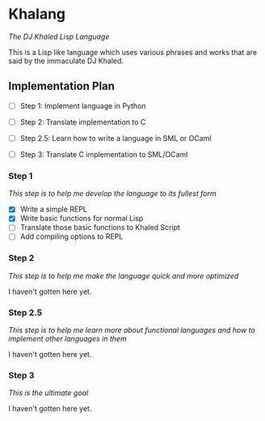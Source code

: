 # Khalang
*The DJ Khaled Lisp Language*

This is a Lisp like language which uses various phrases and works that are said by the immaculate DJ Khaled.

## Implementation Plan

* [ ] Step 1: Implement language in Python
* [ ] Step 2: Translate implementation to C
* [ ] Step 2.5: Learn how to write a language in SML or OCaml
* [ ] Step 3: Translate C implementation to SML/OCaml


### Step 1

*This step is to help me develop the language to its fullest form*

* [x] Write a simple REPL
* [x] Write basic functions for normal Lisp
* [ ] Translate those basic functions to Khaled Script
* [ ] Add compiling options to REPL

### Step 2

*This step is to help me make the language quick and more optimized*

I haven't gotten here yet.

### Step 2.5

*This step is to help me learn more about functional languages and how to implement other languages in them*

I haven't gotten here yet.

### Step 3

*This is the ultimate goal*

I haven't gotten here yet.
